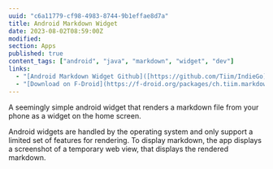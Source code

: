 ```yaml
---
uuid: "c6a11779-cf98-4983-8744-9b1effae8d7a"
title: Android Markdown Widget
date: 2023-08-02T08:59:00Z
modified:
section: Apps
published: true
content_tags: ["android", "java", "markdown", "widget", "dev"]
links:
  - "[Android Markdown Widget Github]([https://github.com/Tiim/IndieGo](https://github.com/Tiim/Android-Markdown-Widget))"
  - "[Download on F-Droid](https://f-droid.org/packages/ch.tiim.markdown_widget/)"
---
```


A seemingly simple android widget that renders a markdown file from your phone as a widget on the home screen.

Android widgets are handled by the operating system and only support a limited set of features for rendering. 
To display markdown, the app displays a screenshot of a temporary web view, that displays the rendered markdown. 
